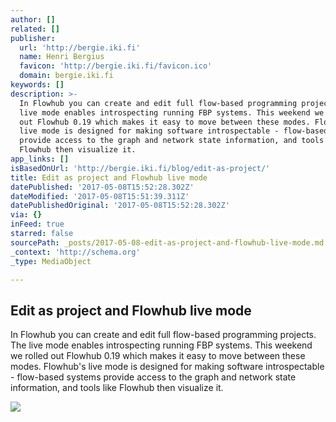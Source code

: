 ```yaml
---
author: []
related: []
publisher:
  url: 'http://bergie.iki.fi'
  name: Henri Bergius
  favicon: 'http://bergie.iki.fi/favicon.ico'
  domain: bergie.iki.fi
keywords: []
description: >-
  In Flowhub you can create and edit full flow-based programming projects. The
  live mode enables introspecting running FBP systems. This weekend we rolled
  out Flowhub 0.19 which makes it easy to move between these modes. Flowhub's
  live mode is designed for making software introspectable - flow-based systems
  provide access to the graph and network state information, and tools like
  Flowhub then visualize it.
app_links: []
isBasedOnUrl: 'http://bergie.iki.fi/blog/edit-as-project/'
title: Edit as project and Flowhub live mode
datePublished: '2017-05-08T15:52:28.302Z'
dateModified: '2017-05-08T15:51:39.311Z'
datePublishedOriginal: '2017-05-08T15:52:28.302Z'
via: {}
inFeed: true
starred: false
sourcePath: _posts/2017-05-08-edit-as-project-and-flowhub-live-mode.md
_context: 'http://schema.org'
_type: MediaObject

---
```

<article style=""><h1>Edit as project and Flowhub live mode</h1><p>In Flowhub you can create and edit full flow-based programming projects. The live mode enables introspecting running FBP systems. This weekend we rolled out Flowhub 0.19 which makes it easy to move between these modes. Flowhub's live mode is designed for making software introspectable - flow-based systems provide access to the graph and network state information, and tools like Flowhub then visualize it.</p><img src="https://s3.eu-central-1.amazonaws.com/bergie-iki-fi/cflo-edit-as-project.png" /></article>